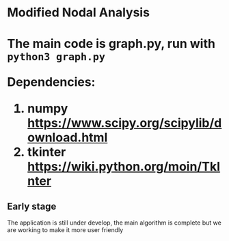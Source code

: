 <h1> Modified Nodal Analysis <h1>

The main code is graph.py, run with `python3 graph.py`

Dependencies:
  1. numpy https://www.scipy.org/scipylib/download.html
  2. tkinter https://wiki.python.org/moin/TkInter
  
  
<h2> Early stage </h2> 

  <p> The application is still under develop, the main algorithm is complete but we are working to make it more user friendly </p>
